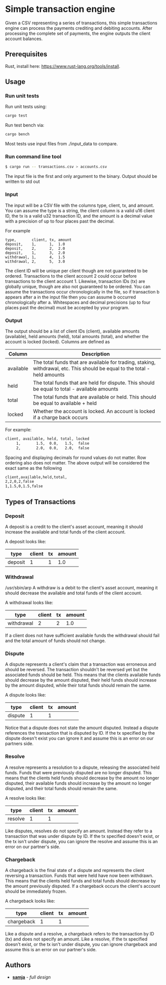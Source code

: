 # Simple transaction engine

Given a CSV representing a series of transactions, this simple transactions engine
can process the payments crediting and debiting accounts. After processing the complete set
of payments, the engine outputs the client account balances.


## Prerequisites

Rust, install here: https://www.rust-lang.org/tools/install.


## Usage

### Run unit tests

Run unit tests using:

```sh
cargo test
```

Run test bench via:
```sh
cargo bench
```

Most tests use input files from ./input_data to compare.


### Run command line tool

```sh
$ cargo run -- transactions.csv > accounts.csv
```

The input file is the first and only argument to the binary. Output should be written to std out


### Input

The input will be a CSV file with the columns type, client, tx, and amount. You can assume the
type is a string, the client column is a valid u16 client ID, the tx is a valid u32 transaction ID, and
the amount is a decimal value with a precision of up to four places past the decimal.

For example
```csv
type,       client, tx, amount
deposit,    1,      1,  1.0
deposit,    2,      2,  2.0
deposit,    1,      3,  2.0
withdrawal, 1,      4,  1.5
withdrawal, 2,      5,  3.0
```

The client ID will be unique per client though are not guaranteed to be ordered. Transactions to
the client account 2 could occur before transactions to the client account 1. Likewise,
transaction IDs (tx) are globally unique, though are also not guaranteed to be ordered. You can
assume the transactions occur chronologically in the file, so if transaction b appears after a in
the input file then you can assume b occurred chronologically after a. Whitespaces and decimal
precisions (up to four places past the decimal) must be accepted by your program.


### Output

The output should be a list of client IDs (client), available amounts (available), held amounts
(held), total amounts (total), and whether the account is locked (locked). Columns are defined
as

| Column    | Description                                                                                                                |
| --------- | -------------------------------------------------------------------------------------------------------------------------- |
| available | The total funds that are available for trading, staking, withdrawal, etc. This should be equal to the total - held amounts |
| held      | The total funds that are held for dispute. This should be equal to total - available amounts                               |
| total     | The total funds that are available or held. This should be equal to available + held                                       |
| locked    | Whether the account is locked. An account is locked if a charge back occurs                                                |

For example:

```sh
client, available, held, total, locked
     1,       1.5,  0.0,   1.5,  false
     2,       2.0,  0.0,   2.0,  false
```

Spacing and displaying decimals for round values do not matter. Row ordering also does not
matter. The above output will be considered the exact same as the following

```sh
client,available,held,total,
2,2,0,2,false
1,1.5,0,1.5,false
```


## Types of Transactions

### Deposit

A deposit is a credit to the client's asset account, meaning it should increase the available and
total funds of the client account.

A deposit looks like:

| type    | client | tx  | amount |
| ------- | ------ | --- | ------ |
| deposit | 1      | 1   | 1.0    |


### Withdrawal
/usr/sbin/arp
A withdraw is a debit to the client's asset account, meaning it should decrease the available and
total funds of the client account.

A withdrawal looks like:

| type       | client | tx  | amount |
| ---------- | ------ | --- | ------ |
| withdrawal | 2      | 2   | 1.0    |

If a client does not have sufficient available funds the withdrawal should fail and the total amount
of funds should not change.


### Dispute

A dispute represents a client's claim that a transaction was erroneous and should be reversed.
The transaction shouldn't be reversed yet but the associated funds should be held. This means
that the clients available funds should decrease by the amount disputed, their held funds should
increase by the amount disputed, while their total funds should remain the same.

A dispute looks like:

| type    | client | tx  | amount |
| ------- | ------ | --- | ------ |
| dispute | 1      | 1   |        |

Notice that a dispute does not state the amount disputed. Instead a dispute references the
transaction that is disputed by ID. If the tx specified by the dispute doesn't exist you can ignore it
and assume this is an error on our partners side.


### Resolve

A resolve represents a resolution to a dispute, releasing the associated held funds. Funds that
were previously disputed are no longer disputed. This means that the clients held funds should
decrease by the amount no longer disputed, their available funds should increase by the
amount no longer disputed, and their total funds should remain the same.

A resolve looks like:

| type    | client | tx  | amount |
| ------- | ------ | --- | ------ |
| resolve | 1      | 1   |        |

Like disputes, resolves do not specify an amount. Instead they refer to a transaction that was
under dispute by ID. If the tx specified doesn't exist, or the tx isn't under dispute, you can ignore
the resolve and assume this is an error on our partner's side.


### Chargeback

A chargeback is the final state of a dispute and represents the client reversing a transaction.
Funds that were held have now been withdrawn. This means that the clients held funds and
total funds should decrease by the amount previously disputed. If a chargeback occurs the
client's account should be immediately frozen.

A chargeback looks like:

| type       | client | tx  | amount |
| ---------- | ------ | --- | ------ |
| chargeback | 1      | 1   |        |

Like a dispute and a resolve, a chargeback refers to the transaction by ID (tx) and does not
specify an amount. Like a resolve, if the tx specified doesn't exist, or the tx isn't under dispute,
you can ignore chargeback and assume this is an error on our partner's side.


## Authors

* **[samja](sam.jaques@me.com)** - *full design*
